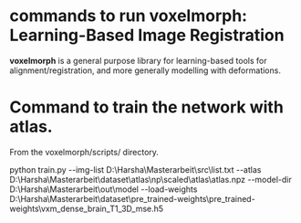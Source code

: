 # commands to run voxelmorph: Learning-Based Image Registration  

**voxelmorph** is a general purpose library for learning-based tools for alignment/registration, and more generally modelling with deformations.

# Command to train the network with atlas.

From the voxelmorph/scripts/ directory.

python train.py --img-list D:\Harsha\Masterarbeit\src\list.txt --atlas D:\Harsha\Masterarbeit\dataset\atlas\np\scaled\atlas\atlas.npz --model-dir D:\Harsha\Masterarbeit\out\model --load-weights D:\Harsha\Masterarbeit\dataset\pre_trained-weights\pre_trained-weights\vxm_dense_brain_T1_3D_mse.h5